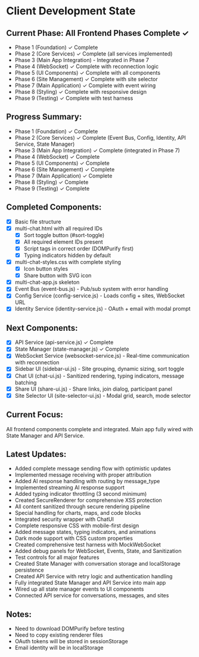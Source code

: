 # Client Development State

## Current Phase: All Frontend Phases Complete ✓
- Phase 1 (Foundation) ✓ Complete
- Phase 2 (Core Services) ✓ Complete (all services implemented)
- Phase 3 (Main App Integration) - Integrated in Phase 7
- Phase 4 (WebSocket) ✓ Complete with reconnection logic
- Phase 5 (UI Components) ✓ Complete with all components
- Phase 6 (Site Management) ✓ Complete with site selector
- Phase 7 (Main Application) ✓ Complete with event wiring
- Phase 8 (Styling) ✓ Complete with responsive design
- Phase 9 (Testing) ✓ Complete with test harness

## Progress Summary:
- Phase 1 (Foundation) ✓ Complete
- Phase 2 (Core Services) ✓ Complete (Event Bus, Config, Identity, API Service, State Manager)
- Phase 3 (Main App Integration) ✓ Complete (integrated in Phase 7)
- Phase 4 (WebSocket) ✓ Complete
- Phase 5 (UI Components) ✓ Complete
- Phase 6 (Site Management) ✓ Complete
- Phase 7 (Main Application) ✓ Complete
- Phase 8 (Styling) ✓ Complete
- Phase 9 (Testing) ✓ Complete

## Completed Components:
- [x] Basic file structure
- [x] multi-chat.html with all required IDs
  - [x] Sort toggle button (#sort-toggle)
  - [x] All required element IDs present
  - [x] Script tags in correct order (DOMPurify first)
  - [x] Typing indicators hidden by default
- [x] multi-chat-styles.css with complete styling
  - [x] Icon button styles
  - [x] Share button with SVG icon
- [x] multi-chat-app.js skeleton
- [x] Event Bus (event-bus.js) - Pub/sub system with error handling
- [x] Config Service (config-service.js) - Loads config + sites, WebSocket URL
- [x] Identity Service (identity-service.js) - OAuth + email with modal prompt

## Next Components:
- [x] API Service (api-service.js) ✓ Complete
- [x] State Manager (state-manager.js) ✓ Complete
- [x] WebSocket Service (websocket-service.js) - Real-time communication with reconnection
- [x] Sidebar UI (sidebar-ui.js) - Site grouping, dynamic sizing, sort toggle
- [x] Chat UI (chat-ui.js) - Sanitized rendering, typing indicators, message batching
- [x] Share UI (share-ui.js) - Share links, join dialog, participant panel
- [x] Site Selector UI (site-selector-ui.js) - Modal grid, search, mode selector

## Current Focus:
All frontend components complete and integrated. Main app fully wired with State Manager and API Service.

## Latest Updates:
- Added complete message sending flow with optimistic updates
- Implemented message receiving with proper attribution
- Added AI response handling with routing by message_type
- Implemented streaming AI response support
- Added typing indicator throttling (3 second minimum)
- Created SecureRenderer for comprehensive XSS protection
- All content sanitized through secure rendering pipeline
- Special handling for charts, maps, and code blocks
- Integrated security wrapper with ChatUI
- Complete responsive CSS with mobile-first design
- Added message states, typing indicators, and animations
- Dark mode support with CSS custom properties
- Created comprehensive test harness with MockWebSocket
- Added debug panels for WebSocket, Events, State, and Sanitization
- Test controls for all major features
- Created State Manager with conversation storage and localStorage persistence
- Created API Service with retry logic and authentication handling
- Fully integrated State Manager and API Service into main app
- Wired up all state manager events to UI components
- Connected API service for conversations, messages, and sites

## Notes:
- Need to download DOMPurify before testing
- Need to copy existing renderer files
- OAuth tokens will be stored in sessionStorage
- Email identity will be in localStorage